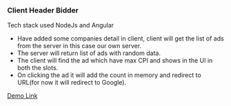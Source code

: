 ### Client Header Bidder
Tech stack used NodeJs and Angular

* Have added some companies detail in client, client will get the list of ads from the server in this case our own server.
* The server will return list of ads with random data.
* The client will find the ad which have max CPI and shows in the UI in both the slots.
* On clicking the ad it will add the count in memory and redirect to URL(for now it will redirect to Google).

[Demo Link](https://headerbidder.herokuapp.com)

